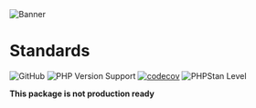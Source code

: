 <picture>
    <source srcset="https://github.com/PrinsFrank/transliterator-wrapper/raw/main/.github/images/banner_dark.png" media="(prefers-color-scheme: dark)">
    <img src="https://github.com/PrinsFrank/transliterator-wrapper/raw/main/.github/images/banner_light.png" alt="Banner">
</picture>

# Standards

![GitHub](https://img.shields.io/github/license/prinsfrank/transliterator-wrapper)
![PHP Version Support](https://img.shields.io/packagist/php-v/prinsfrank/transliterator-wrapper)
[![codecov](https://codecov.io/gh/PrinsFrank/transliterator-wrapper/branch/main/graph/badge.svg?token=9O3VB563MU)](https://codecov.io/gh/PrinsFrank/transliterator-wrapper)
![PHPStan Level](https://img.shields.io/badge/PHPStan-level%209-brightgreen.svg?style=flat)

**This package is not production ready**
